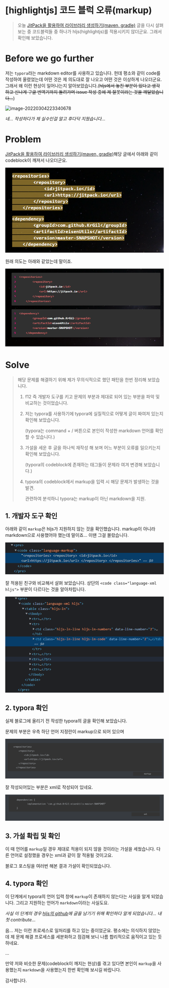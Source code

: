 # [highlightjs] 코드 블럭 오류(markup)

> 오늘 [JitPack을 활용하여 라이브러리 생성하기(maven, gradle)](https://jjam89.tistory.com/216?category=903881) 글을 다시 살펴 보는 중 코드블럭들 중 하나가 hljs(highlightjs)를 적용시키지 않더군요. 그래서 확인해 보았습니다.

# Before we go further

저는 `typora`라는 markdown editor를 사용하고 있습니다. 헌데 평소와 같이 code를 작성하여 올렸었는데 어떤 것은 제 의도대로 잘 나오고 어떤 것은 이상하게 나오더군요. 그래서 왜 이런 현상이 일어나는지 알아보았습니다.(~~hljs에서 놓친 부분이 있다고 생각하고 신나게 구글 번역기까지 돌려가며 issue 작성 중에 제 잘못이라는 것을 깨달았습니다...~~)

![image-20220304223340678](/Users/eisen/Documents/Github/TIL/Tistory/highLightJs.assets/image-20220304223340678.png)

*네... 작성하다가 제 실수인걸 알고 후다닥 지웠습니다...*

# Problem

[JitPack을 활용하여 라이브러리 생성하기(maven, gradle)](https://jjam89.tistory.com/216?category=903881)해당 글에서 아래와 같이 codeblock이 깨져서 나오더군요.

![image-20220304124547789](https://raw.githubusercontent.com/KrGil/TIL/07cb25426428920219a7923c3c49e265ef6889de/Tistory/highLightJs.assets/image-20220304124547789.png)

원래 의도는 아래와 같았는데 말이죠.

![image-20220304124848397](https://raw.githubusercontent.com/KrGil/TIL/07cb25426428920219a7923c3c49e265ef6889de/Tistory/highLightJs.assets/image-20220304124848397.png)



# Solve

> 해당 문제를 해결하기 위해 제가 무의식적으로 했던 패턴을 한번 정리해 보았습니다.
>
> 1.  f12 즉 개발자 도구를 키고 문제의 부분과 제대로 되어 있는 부분을 파악 및 비교하는 것이었습니다.
>
> 2. 저는 typora를 사용하기에 typora에 실질적으로 어떻게 글이 짜여져 있는지 확인해 보았습니다.
>
>    (typora는 command + / 버튼으로 본인이 작성한 markdown 언어를 확인할 수 있습니다.)
>
> 3. 가설을 세운 후 글을 하나씩 재작성 해 보며 어느 부분이 오류를 일으키는지 확인해 보았습니다.
>
>    (typora의 codeblock에 존재하는 태그들이 문제라 여겨 변경해 보았습니다.)
>
> 4. typora의 codeblock에서 markup을 입력 시 해당 문제가 발생하는 것을 발견.
>
>    관련하여 분석하니 typora는 markup이 아닌 markdown을 지원.

## 1. 개발자 도구 확인

아래와 같이 `markup`은 hljs가 지원하지 않는 것을 확인했습니다. markup이 아니라 markdown으로 사용했어야 했는데 말이죠... 이땐 그걸 몰랐습니다.

![image-20220304124705757](https://raw.githubusercontent.com/KrGil/TIL/07cb25426428920219a7923c3c49e265ef6889de/Tistory/highLightJs.assets/image-20220304124705757.png)

잘 적용된 친구와 비교해서 살펴 보았습니다.  상단의 `<code class="language-xml hljs">` 부분이 다르다는 것을 알아차립니다.

![image-20220304124936673](https://raw.githubusercontent.com/KrGil/TIL/07cb25426428920219a7923c3c49e265ef6889de/Tistory/highLightJs.assets/image-20220304124936673.png)

## 2. typora 확인

실제 블로그에 올리기 전 작성한 typora의 글을 확인해 보았습니다. 

문제의 부분은 우측 하단 언어 지정란이 markup으로 되어 있으며

![image-20220305000129603](https://raw.githubusercontent.com/KrGil/TIL/main/Tistory/highLightJs.assets/image-20220305000129603.png)

잘 작성되어있는 부분은 xml로 작성되어 있네요.



![image-20220305000638705](https://raw.githubusercontent.com/KrGil/TIL/main/Tistory/highLightJs.assets/image-20220305000638705.png)







## 3. 가설 확립 및 확인

이 때 언어를 `markup`일 경우 제대로 적용이 되지 않을 것이라는 가설을 세웠습니다. 다른 언어로 설정했을 경우는 xml과 같이 잘 적용될 것이고요.

블로그 포스팅을 여러번 해본 결과 가설이 확인되었습니다.



## 4. typora 확인

이 단계에서 typora의 언어 입력 창에 `markup`이 존재하지 않는다는 사실을 알게 되었습니다. 그리고 지원하는 언어가 `markdown`이라는 사실도요.

*사실 이 단계의 경우 [hljs의 github](https://github.com/highlightjs/highlight.js)에 글을 남기기 위해 확인하다 알게 되었습니다... 내 첫 contribute...*



음... 저는 이런 프로세스로 일처리를 하고 있는 중이었군요. 평소에는 의식하지 않았는데 제 문제 해결 프로세스를 세분화하고 점검해 보니 나름 합리적으로 움직이고 있는 듯 하네요. 

... 

만약 저와 비슷한 문제(codeblock이 깨지는 현상)를 겪고 있다면 본인이 `markup`을 사용했는지 `markdown`을 사용했는지 한번 확인해 보시길 바랍니다.

감사합니다.